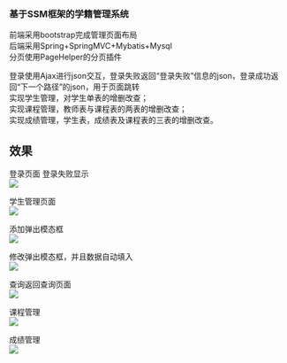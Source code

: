 ### 基于SSM框架的学籍管理系统
前端采用bootstrap完成管理页面布局 <br>
后端采用Spring+SpringMVC+Mybatis+Mysql <br>
分页使用PageHelper的分页插件 <br>

登录使用Ajax进行json交互，登录失败返回“登录失败”信息的json，登录成功返回“下一个路径”的json，用于页面跳转<br>
实现学生管理，对学生单表的增删改查；<br>
实现课程管理，教师表与课程表的两表的增删改查；<br>
实现成绩管理，学生表，成绩表及课程表的三表的增删改查。<br>

## 效果
登录页面 登录失败显示 <br>
<img src="https://github.com/shpunishment/ssmStudent/blob/master/src/main/resources/image/%E7%99%BB%E5%BD%95%E5%A4%B1%E8%B4%A5.PNG"  />

学生管理页面 <br>
<img src="https://github.com/shpunishment/ssmStudent/blob/master/src/main/resources/image/%E5%AD%A6%E7%94%9F%E7%AE%A1%E7%90%86.PNG" />

添加弹出模态框 <br>
<img src="https://github.com/shpunishment/ssmStudent/blob/master/src/main/resources/image/%E6%B7%BB%E5%8A%A0.PNG"/>

修改弹出模态框，并且数据自动填入 <br>
<img src="https://github.com/shpunishment/ssmStudent/blob/master/src/main/resources/image/%E4%BF%AE%E6%94%B9.PNG" />
 
查询返回查询页面<br> 
<img src="https://github.com/shpunishment/ssmStudent/blob/master/src/main/resources/image/%E6%9F%A5%E8%AF%A2.PNG"  />

课程管理 <br>
<img src="https://github.com/shpunishment/ssmStudent/blob/master/src/main/resources/image/%E8%AF%BE%E7%A8%8B%E7%AE%A1%E7%90%86.PNG"  />

成绩管理 <br>
<img src="https://github.com/shpunishment/ssmStudent/blob/master/src/main/resources/image/%E6%88%90%E7%BB%A9%E7%AE%A1%E7%90%86.PNG"  />
